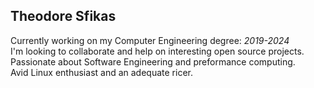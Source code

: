 ## Theodore Sfikas
Currently working on my Computer Engineering degree: *2019-2024*  
I'm looking to collaborate and help on interesting open source projects.  
Passionate about Software Engineering and preformance computing.  
Avid Linux enthusiast and an adequate ricer.  
